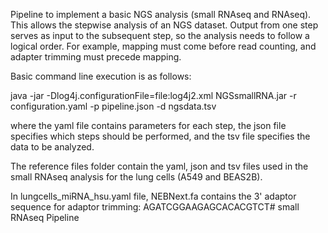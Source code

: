 Pipeline to implement a basic NGS analysis (small RNAseq and RNAseq).
This allows the stepwise analysis of an NGS dataset. Output from one step serves as input to the subsequent step, 
so the analysis needs to follow a logical order. 
For example, mapping must come before read counting, and adapter trimming must precede mapping.

Basic command line execution is as follows:

java -jar -Dlog4j.configurationFile=file:log4j2.xml  NGSsmallRNA.jar -r configuration.yaml -p pipeline.json -d ngsdata.tsv

where the yaml file contains parameters for each step, the json file specifies which steps should be performed, 
and the tsv file specifies the data to be analyzed.

The reference files folder contain the yaml, json and tsv files used in the small RNAseq analysis for the lung cells (A549 and BEAS2B). 

In lungcells_miRNA_hsu.yaml file, NEBNext.fa contains the 3' adaptor sequence for adaptor trimming: AGATCGGAAGAGCACACGTCT# small RNAseq Pipeline

